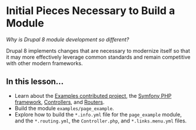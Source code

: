 # Initial Pieces Necessary to Build a Module

_Why is Drupal 8 module development so different?_

Drupal 8 implements changes that are necessary to modernize itself so that it may more effectively leverage common standards and remain competitive with other modern frameworks.

## In this lesson...

*   Learn about the [Examples contributed project](https://docs.acquia.com/articles/examples-module-symfony-controllers-and-menu#examples), the [Symfony PHP framework](https://docs.acquia.com/articles/examples-module-symfony-controllers-and-menu#symfony), [Controllers](https://docs.acquia.com/articles/examples-module-symfony-controllers-and-menu#what-controllers), and [Routers](https://docs.acquia.com/articles/examples-module-symfony-controllers-and-menu#routers).
*   Build the module `examples/page_example`.
*   Explore how to build the `*.info.yml` file for the `page_example` module, and the `*.routing.yml`, the `Controller.php`, and `*.links.menu.yml` files.

